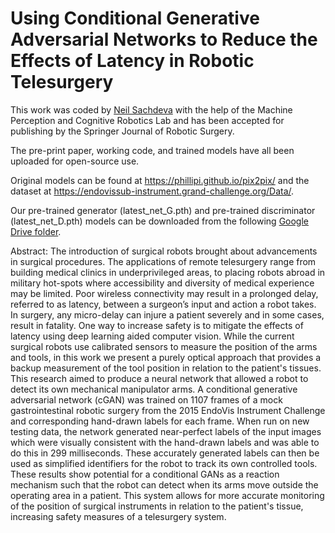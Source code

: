 
# Using Conditional Generative Adversarial Networks to Reduce the Effects of Latency in Robotic Telesurgery

This work was coded by [Neil Sachdeva](https://www.linkedin.com/in/neil-sachdeva-221393177) with the help of the Machine Perception and Cognitive Robotics Lab and has been accepted for publishing by the Springer Journal of Robotic Surgery. 

The pre-print paper, working code, and trained models have all been uploaded for open-source use. 

Original models can be found at https://phillipi.github.io/pix2pix/ and the dataset at https://endovissub-instrument.grand-challenge.org/Data/.

Our pre-trained generator (latest_net_G.pth) and pre-trained discriminator (latest_net_D.pth) models can be downloaded from the following [Google Drive folder](https://drive.google.com/drive/folders/10vTtnkjxbrl1YOpsY6vXsOOxwLyXHETp?usp=sharing).


Abstract:
The introduction of surgical robots brought about advancements in surgical procedures. The applications of remote telesurgery range from building medical clinics in underprivileged areas, to placing robots abroad in military hot-spots where accessibility and diversity of medical experience may be limited. Poor wireless connectivity may result in a prolonged delay, referred to as latency, between a surgeon’s input and action a robot takes. In surgery, any micro-delay can injure a patient severely and in some cases, result in fatality. One way to increase safety is to mitigate the effects of latency using deep learning aided computer vision. While the current surgical robots use calibrated sensors to measure the position of the arms and tools, in this work we present a purely optical approach that provides a backup measurement of the tool position in relation to the patient's tissues. This research aimed to produce a neural network that allowed a robot to detect its own mechanical manipulator arms. A conditional generative adversarial network (cGAN) was trained on 1107 frames of a mock gastrointestinal robotic surgery from the 2015 EndoVis Instrument Challenge and corresponding hand-drawn labels for each frame. When run on new testing data, the network generated near-perfect labels of the input images which were visually consistent with the hand-drawn labels and was able to do this in 299 milliseconds. These accurately generated labels can then be used as simplified identifiers for the robot to track its own controlled tools. These results show potential for a conditional GANs as a reaction mechanism such that the robot can detect when its arms move outside the operating area in a patient. This system allows for more accurate monitoring of the position of surgical instruments in relation to the patient's tissue, increasing safety measures of a telesurgery system.
 

 
